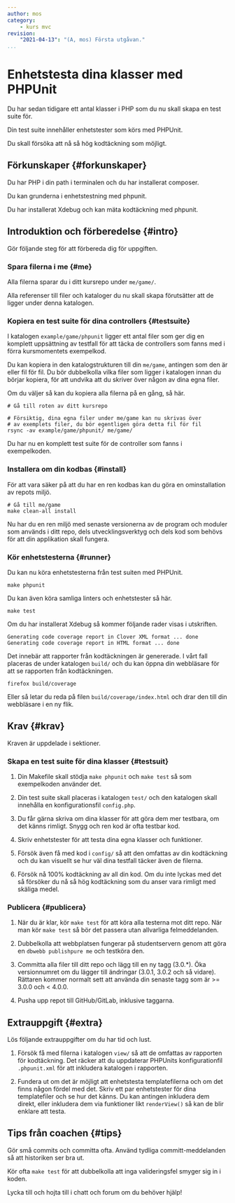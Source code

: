 ```yaml
---
author: mos
category:
    - kurs mvc
revision:
    "2021-04-13": "(A, mos) Första utgåvan."
...
```

Enhetstesta dina klasser med PHPUnit
===================================

Du har sedan tidigare ett antal klasser i PHP som du nu skall skapa en test suite för.

Din test suite innehåller enhetstester som körs med PHPUnit.

Du skall försöka att nå så hög kodtäckning som möjligt.

<!--more-->



Förkunskaper {#forkunskaper}
-----------------------

Du har PHP i din path i terminalen och du har installerat composer.

Du kan grunderna i enhetstestning med phpunit.

Du har installerat Xdebug och kan mäta kodtäckning med phpunit.



Introduktion och förberedelse {#intro}
-----------------------

Gör följande steg för att förbereda dig för uppgiften.



### Spara filerna i me {#me}

Alla filerna sparar du i ditt kursrepo under `me/game/`.

Alla referenser till filer och kataloger du nu skall skapa förutsätter att de ligger under denna katalogen.



### Kopiera en test suite för dina controllers {#testsuite}

I katalogen `example/game/phpunit` ligger ett antal filer som ger dig en komplett uppsättning av testfall för att täcka de controllers som fanns med i förra kursmomentets exempelkod.

Du kan kopiera in den katalogstrukturen till din `me/game`, antingen som den är eller fil för fil. Du bör dubbelkolla vilka filer som ligger i katalogen innan du börjar kopiera, för att undvika att du skriver över någon av dina egna filer.

Om du väljer så kan du kopiera alla filerna på en gång, så här.

```text
# Gå till roten av ditt kursrepo

# Försiktig, dina egna filer under me/game kan nu skrivas över
# av exemplets filer, du bör egentligen göra detta fil för fil
rsync -av example/game/phpunit/ me/game/
```

Du har nu en komplett test suite för de controller som fanns i exempelkoden.



### Installera om din kodbas {#install}

För att vara säker på att du har en ren kodbas kan du göra en ominstallation av repots miljö.

```text
# Gå till me/game
make clean-all install
```

Nu har du en ren miljö med senaste versionerna av de program och moduler som används i ditt repo, dels utvecklingsverktyg och dels kod som behövs för att din applikation skall fungera.



### Kör enhetstesterna {#runner}

Du kan nu köra enhetstesterna från test suiten med PHPUnit.

```text
make phpunit
```

Du kan även köra samliga linters och enhetstester så här.

```text
make test
```

Om du har installerat Xdebug så kommer följande rader visas i utskriften.

```text
Generating code coverage report in Clover XML format ... done
Generating code coverage report in HTML format ... done
```

Det innebär att rapporter från kodtäckningen är genererade. I vårt fall placeras de under katalogen `build/` och du kan öppna din webbläsare för att se rapporten från kodtäckningen.

```text
firefox build/coverage
```

Eller så letar du reda på filen `build/coverage/index.html` och drar den till din webbläsare i en ny flik.



Krav {#krav}
-----------------------

Kraven är uppdelade i sektioner.



### Skapa en test suite för dina klasser {#testsuit}

1. Din Makefile skall stödja `make phpunit` och `make test` så som exempelkoden använder det.

1. Din test suite skall placeras i katalogen `test/` och den katalogen skall innehålla en konfigurationsfil `config.php`.

1. Du får gärna skriva om dina klasser för att göra dem mer testbara, om det känns rimligt. Snygg och ren kod är ofta testbar kod.

1. Skriv enhetstester för att testa dina egna klasser och funktioner.

1. Försök även få med kod i `config/` så att den omfattas av din kodtäckning och du kan visuellt se hur väl dina testfall täcker även de filerna.

1. Försök nå 100% kodtäckning av all din kod. Om du inte lyckas med det så försöker du nå så hög kodtäckning som du anser vara rimligt med skäliga medel.



### Publicera {#publicera}

1. När du är klar, kör `make test` för att köra alla testerna mot ditt repo. När man kör `make test` så bör det passera utan allvarliga felmeddelanden.

1. Dubbelkolla att webbplatsen fungerar på studentservern genom att göra en `dbwebb publishpure me` och testköra den.

1. Committa alla filer till ditt repo och lägg till en ny tagg (3.0.\*). Öka versionnumret om du lägger till ändringar (3.0.1, 3.0.2 och så vidare). Rättaren kommer normalt sett att använda din senaste tagg som är >= 3.0.0 och < 4.0.0.

1. Pusha upp repot till GitHub/GitLab, inklusive taggarna.



Extrauppgift {#extra}
-----------------------

Lös följande extrauppgifter om du har tid och lust.

1. Försök få med filerna i katalogen `view/` så att de omfattas av rapporten för kodtäckning. Det räcker att du uppdaterar PHPUnits konfigurationfil `.phpunit.xml` för att inkludera katalogen i rapporten.

1. Fundera ut om det är möjligt att enhetstesta templatefilerna och om det finns någon fördel med det. Skriv ett par enhetstester för dina templatefiler och se hur det känns. Du kan antingen inkludera dem direkt, eller inkludera dem via funktioner likt `renderView()` så kan de blir enklare att testa.



Tips från coachen {#tips}
-----------------------

Gör små commits och committa ofta. Använd tydliga committ-meddelanden så att historiken ser bra ut.

Kör ofta `make test` för att dubbelkolla att inga valideringsfel smyger sig in i koden.

Lycka till och hojta till i chatt och forum om du behöver hjälp!

